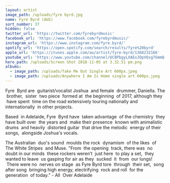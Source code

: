 ```yaml
---
layout: artist
image_path: /uploads/fyre byrd.jpg
name: Fyre Byrd (AUS)
sort_number: 37
hidden: false
twitter_url: 'https://twitter.com/fyrebyrdmusic'
facebook_url: 'https://www.facebook.com/fyrebyrdmusic/'
instagram_url: 'https://www.instagram.com/fyre.byrd/'
spotify_url: 'https://open.spotify.com/search/results/fyre%20byrd'
apple_url: 'https://itunes.apple.com/au/artist/fyre-byrd/1368232166'
youtube_url: 'https://www.youtube.com/channel/UC8PbgyLXAExJDpVQsg7GmmQ'
hero_path: /uploads/Screen Shot 2018-11-05 at 3.32.51 pm.png
albums:
  - image_path: /uploads/Take Me Out Single Art 600px.jpeg
  - image_path: /uploads/Anywhere I Am Is Home single art 600px.jpeg
---
```


Fyre  Byrd are  guitarist/vocalist Joshua  and female  drummer, Daniella. The  brother,  sister  two piece  formed at  the beginning  of 2017, although they  have spent  time on the road extensively touring nationally and internationally  in other projects.

Based  in Adelaide, Fyre  Byrd have  taken advantage  of the chemistry  they have built over  the years and  make their presence  known with animalistic drums  and heavily  distorted guitar  that drive the melodic  energy of their songs,  alongside Joshua's vocals.

The Australian  duo's sound  moulds the rock  dynamism  of the likes  of The White Stripes  and Muse. "From  the opening  track, there was  no doubt in our minds  these rockers weren’t  just here  to play a set,  they wanted to leave  us gasping for air as they  sucked  it  from  our lungs!  There were no  nerves on stage  as Fyre Byrd tore  through  their set,  song after song  bringing high energy, electrifying  rock and roll  for the generation  of today.” - All  Over Adelaide
